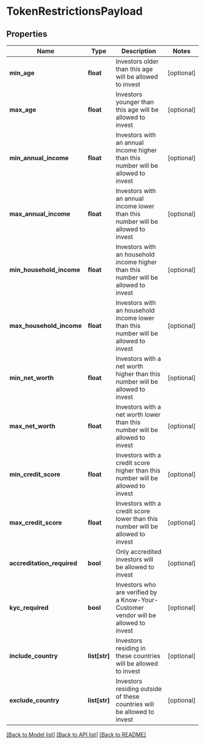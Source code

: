 # TokenRestrictionsPayload

## Properties
Name | Type | Description | Notes
------------ | ------------- | ------------- | -------------
**min_age** | **float** | Investors older than this age will be allowed to invest | [optional] 
**max_age** | **float** | Investors younger than this age will be allowed to invest | [optional] 
**min_annual_income** | **float** | Investors with an annual income higher than this number will be allowed to invest | [optional] 
**max_annual_income** | **float** | Investors with an annual income lower than this number will be allowed to invest | [optional] 
**min_household_income** | **float** | Investors with an household income higher than this number will be allowed to invest | [optional] 
**max_household_income** | **float** | Investors with an household income lower than this number will be allowed to invest | [optional] 
**min_net_worth** | **float** | Investors with a net worth higher than this number will be allowed to invest | [optional] 
**max_net_worth** | **float** | Investors with a net worth lower than this number will be allowed to invest | [optional] 
**min_credit_score** | **float** | Investors with a credit score higher than this number will be allowed to invest | [optional] 
**max_credit_score** | **float** | Investors with a credit score lower than this number will be allowed to invest | [optional] 
**accreditation_required** | **bool** | Only accredited investors will be allowed to invest | [optional] 
**kyc_required** | **bool** | Investors who are verified by a Know-Your-Customer vendor will be allowed to invest | [optional] 
**include_country** | **list[str]** | Investors residing in these countries will be allowed to invest | [optional] 
**exclude_country** | **list[str]** | Investors residing outside of these countries will be allowed to invest | [optional] 

[[Back to Model list]](../README.md#documentation-for-models) [[Back to API list]](../README.md#documentation-for-api-endpoints) [[Back to README]](../README.md)


